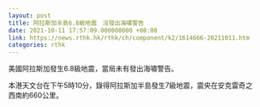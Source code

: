 ```yaml
---
layout: post
title: 阿拉斯加半島6.8級地震　沒發出海嘯警告
date: 2021-10-11 17:57:09.000000000 +08:00
link: https://news.rthk.hk/rthk/ch/component/k2/1614666-20211011.htm
categories: rthk
---
```


美國阿拉斯加發生6.8級地震，當局未有發出海嘯警告。

本港天文台在下午5時10分，錄得阿拉斯加半島發生7級地震，震央在安克雷奇之西南約660公里。
